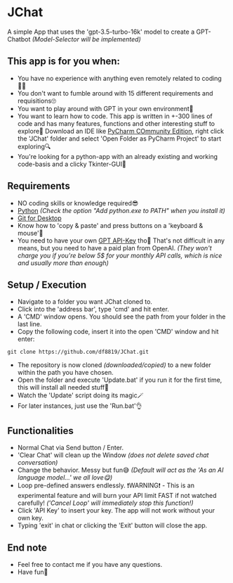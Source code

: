 # JChat
A simple App that uses the 'gpt-3.5-turbo-16k' model to create a GPT-Chatbot _(Model-Selector will be implemented)_

## This app is for you when:
- You have no experience with anything even remotely related to coding🧑‍💻
- You don't want to fumble around with 15 different requirements and requisitions🙄
- You want to play around with GPT in your own environment🤖
- You want to learn how to code. This app is written in +-300 lines of code and has many features, functions and other interesting stuff to explore🎉 Download an IDE like [PyCharm COmmunity Edition](https://www.jetbrains.com/pycharm/download/?section=windows), right click the 'JChat' folder and select 'Open Folder as PyCharm Project' to start exploring🔍
- You're looking for a python-app with an already existing and working code-basis and a clicky Tkinter-GUI🫡

## Requirements
- NO coding skills or knowledge required😎
- [Python](https://www.python.org/downloads/) _(Check the option "Add python.exe to PATH" when you install it)_
- [Git for Desktop](https://git-scm.com/downloads)
- Know how to 'copy & paste' and press buttons on a 'keyboard & mouse'🤔
- You need to have your own [GPT API-Key](https://platform.openai.com/account/api-keys) tho👀 That's not difficult in any means, but you need to have a paid plan from OpenAI. _(They won't charge you if you're below 5$ for your monthly API calls, which is nice and usually more than enough)_

## Setup / Execution
- Navigate to a folder you want JChat cloned to.
- Click into the 'address bar', type 'cmd' and hit enter.
- A 'CMD' window opens. You should see the path from your folder in the last line.
- Copy the following code, insert it into the open 'CMD' window and hit enter:

 ```git clone https://github.com/df8819/JChat.git```

- The repository is now cloned _(downloaded/copied)_ to a new folder within the path you have chosen.
- Open the folder and execute 'Update.bat' if you run it for the first time, this will install all needed stuff🖖
- Watch the 'Update' script doing its magic🪄
- For later instances, just use the 'Run.bat'👌

## Functionalities
- Normal Chat via Send button / Enter.
- 'Clear Chat' will clean up the Window _(does not delete saved chat conversation)_
- Change the behavior. Messy but fun😅 _(Default will act as the 'As an AI language model...' we all love😋)_
- Loop pre-defined answers endlessly. ❗WARNING❗ - This is an experimental feature and will burn your API limit FAST if not watched carefully! _('Cancel Loop' will immediately stop this function!)_
- Click 'API Key' to insert your key. The app will not work without your own key.
- Typing 'exit' in chat or clicking the 'Exit' button will close the app.

## End note
- Feel free to contact me if you have any questions.
- Have fun🤗